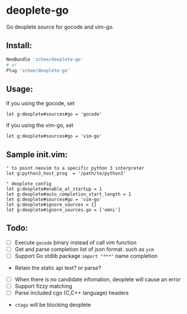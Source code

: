 deoplete-go
=======
Go deoplete source for gocode and vim-go.

Install:
--------

```bash
NeoBundle 'zchee/deoplete-go'
# or
Plug 'zchee/deoplete-go'
```

Usage:
------
If you using the gocode, set

```vim
let g:deoplete#sources#go = 'gocode'
```

If you using the vim-go, set

```vim
let g:deoplete#sources#go = 'vim-go'
```

Sample init.vim:
----------------

```vim
" to point neovim to a specific python 3 interpreter
let g:python3_host_prog  = '/path/to/python3'

" deoplete config
let g:deoplete#enable_at_startup = 1
let g:deoplete#auto_completion_start_length = 1
let g:deoplete#sources#go = 'vim-go'
let g:deoplete#ignore_sources = {}
let g:deoplete#ignore_sources.go = ['omni']
```

Todo:
-----
- [ ] Execute `gocode` binary instead of call vim function
- [ ] Get and parse completion list of json format. such as `ycm`
- [ ] Support Go stdlib package `import "***"` name completion
 - Retain the static api text? or parse?
- [ ] When there is no candidate infomation, deoplete will cause an error
- [ ] Support fizzy matching
- [ ] Parse included cgo (C,C++ language) headers
 - `ctags` will be blocking deoplete
